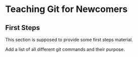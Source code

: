 # Teaching Git for Newcomers

## First Steps

This section is supposed to provide some first steps material.

Add a list of all different git commands and their purpose.
